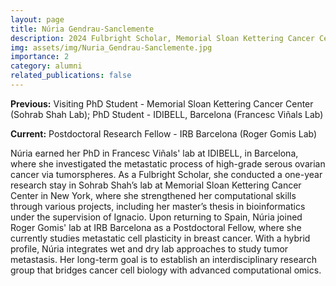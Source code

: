 ```yaml
---
layout: page
title: Núria Gendrau-Sanclemente
description: 2024 Fulbright Scholar, Memorial Sloan Kettering Cancer Center
img: assets/img/Nuria_Gendrau-Sanclemente.jpg
importance: 2
category: alumni
related_publications: false
---
```


**Previous:** Visiting PhD Student - Memorial Sloan Kettering Cancer Center (Sohrab Shah Lab); PhD Student - IDIBELL, Barcelona (Francesc Viñals Lab)

**Current:** Postdoctoral Research Fellow - IRB Barcelona (Roger Gomis Lab)

Núria earned her PhD in Francesc Viñals' lab at IDIBELL, in Barcelona, where she investigated the metastatic process of high-grade serous ovarian cancer via tumorspheres. As a Fulbright Scholar, she conducted a one-year research stay in Sohrab Shah’s lab at Memorial Sloan Kettering Cancer Center in New York, where she strengthened her computational skills through various projects, including her master’s thesis in bioinformatics under the supervision of Ignacio. Upon returning to Spain, Núria joined Roger Gomis' lab at IRB Barcelona as a Postdoctoral Fellow, where she currently studies metastatic cell plasticity in breast cancer. With a hybrid profile, Núria integrates wet and dry lab approaches to study tumor metastasis. Her long-term goal is to establish an interdisciplinary research group that bridges cancer cell biology with advanced computational omics.
